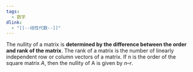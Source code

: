 ```yaml
---
tags:
  - 数学
dlink:
  - "[[--线性代数--]]"
---
```

The nullity of a matrix is **determined by the difference between the order and rank of the matrix**. The rank of a matrix is the number of linearly independent row or column vectors of a matrix. If n is the order of the square matrix $A$, then the nullity of A is given by $n – r$.